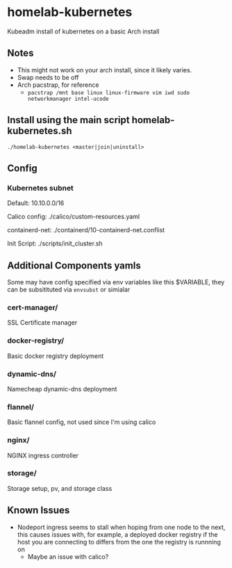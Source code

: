 # homelab-kubernetes

Kubeadm install of kubernetes on a basic Arch install

## Notes

* This might not work on your arch install, since it likely varies.
* Swap needs to be off
* Arch pacstrap, for reference
  * `pacstrap /mnt base linux linux-firmware vim iwd sudo networkmanager intel-ucode`

## Install using the main script homelab-kubernetes.sh

`./homelab-kubernetes <master|join|uninstall>`

## Config

### Kubernetes subnet

Default: 10.10.0.0/16

Calico config: ./calico/custom-resources.yaml

containerd-net: ./containerd/10-containerd-net.conflist

Init Script: ./scripts/init_cluster.sh

## Additional Components yamls

Some may have config specified via env variables like this $VARIABLE, they can be subsitituted via `envsubst` or simialar

### cert-manager/

SSL Certificate manager

### docker-registry/

Basic docker registry deployment

### dynamic-dns/

Namecheap dynamic-dns deployment

### flannel/

Basic flannel config, not used since I'm using calico

### nginx/

NGINX ingress controller

### storage/

Storage setup, pv, and storage class

## Known Issues

* Nodeport ingress seems to stall when hoping from one node to the next, this causes issues with, for example, a deployed docker registry if the host you are connecting to differs from the one the registry is runnning on
  * Maybe an issue with calico?
